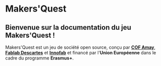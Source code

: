 # Makers'Quest
## Bienvenue sur la documentation du jeu Makers'Quest !

Makers'Quest est un jeu de société open source, conçu par [**COF Amay**](https://www.cof.be/), [**Fablab Descartes**](https://www.descartes-devinnov.com/fablab-descartes/) et [**Innofab**](https://www.innofab.fr/) et financé par l'**Union Européenne** dans le cadre du programme **Erasmus+**.
